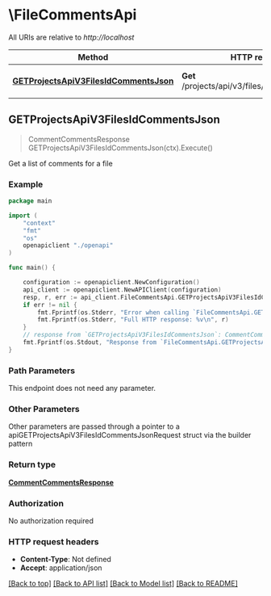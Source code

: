 # \FileCommentsApi

All URIs are relative to *http://localhost*

Method | HTTP request | Description
------------- | ------------- | -------------
[**GETProjectsApiV3FilesIdCommentsJson**](FileCommentsApi.md#GETProjectsApiV3FilesIdCommentsJson) | **Get** /projects/api/v3/files/:id/comments.json | Get a list of comments for a file



## GETProjectsApiV3FilesIdCommentsJson

> CommentCommentsResponse GETProjectsApiV3FilesIdCommentsJson(ctx).Execute()

Get a list of comments for a file

### Example

```go
package main

import (
    "context"
    "fmt"
    "os"
    openapiclient "./openapi"
)

func main() {

    configuration := openapiclient.NewConfiguration()
    api_client := openapiclient.NewAPIClient(configuration)
    resp, r, err := api_client.FileCommentsApi.GETProjectsApiV3FilesIdCommentsJson(context.Background()).Execute()
    if err != nil {
        fmt.Fprintf(os.Stderr, "Error when calling `FileCommentsApi.GETProjectsApiV3FilesIdCommentsJson``: %v\n", err)
        fmt.Fprintf(os.Stderr, "Full HTTP response: %v\n", r)
    }
    // response from `GETProjectsApiV3FilesIdCommentsJson`: CommentCommentsResponse
    fmt.Fprintf(os.Stdout, "Response from `FileCommentsApi.GETProjectsApiV3FilesIdCommentsJson`: %v\n", resp)
}
```

### Path Parameters

This endpoint does not need any parameter.

### Other Parameters

Other parameters are passed through a pointer to a apiGETProjectsApiV3FilesIdCommentsJsonRequest struct via the builder pattern


### Return type

[**CommentCommentsResponse**](CommentCommentsResponse.md)

### Authorization

No authorization required

### HTTP request headers

- **Content-Type**: Not defined
- **Accept**: application/json

[[Back to top]](#) [[Back to API list]](../README.md#documentation-for-api-endpoints)
[[Back to Model list]](../README.md#documentation-for-models)
[[Back to README]](../README.md)

